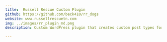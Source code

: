 ```yaml
---
title:  Russell Rescue Custom Plugin 
github: https://github.com/beck410/rr_dogs
website: www.russellrescuetn.com
img: ../images/rr_plugin_md.png
description: Custom WordPress plugin that creates custom post types for adding dogs for adoption, adopted dogs and upcoming events. Includes custom meta boxes for each custom post type.

---
```

